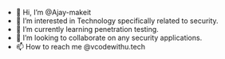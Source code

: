 - 👋 Hi, I’m @Ajay-makeit
- 👀 I’m interested in Technology specifically related to security.
- 🌱 I’m currently learning penetration testing.
- 💞️ I’m looking to collaborate on any security applications.
- 📫 How to reach me @vcodewithu.tech

<!---
Ajay-makeit/Ajay-makeit is a ✨ special ✨ repository because its `README.md` (this file) appears on your GitHub profile.
You can click the Preview link to take a look at your changes.
--->
